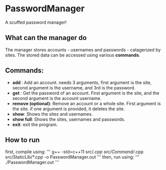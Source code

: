# PasswordManager
A scuffed password manager!

## What can the manager do
The manager stores accounts - usernames and passwords - catagerized by sites.
The stored data can be accessed using various **commands**.

## Commands:
- **add <site> <username> <password>**: Add an account. needs 3 arguments, first argument is the site, second argument is the username, and 3rd is the password.
- **get <site> <username>**: Get the password of an account. First argument is the site, and the second argument is the account username.
- **remove <site> <username>(optional)**: Remove an account or a whole site. First argument is the site. if one argument is provided, it deletes the site.
- **show**: Shows the sites and usernames.
- **show full**: Shows the sites, usernames and passwords.
- **exit**: exit the program.

## How to run
first, compile using:
'''
g++ -std=c++11 src/*.cpp src/Command/*.cpp src/StaticLib/*.cpp -o PasswordManager.out
'''
then, run using:
'''
./PasswordManager.out
'''

